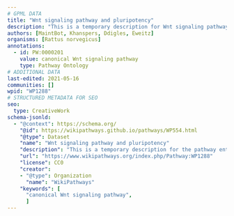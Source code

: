 ```yaml
---
# GPML DATA
title: "Wnt signaling pathway and pluripotency"
description: "This is a temporary description for Wnt signaling pathway and pluripotency"
authors: [MaintBot, Khanspers, Ddigles, Eweitz]
organisms: [Rattus norvegicus]
annotations:
  - id: PW:0000201
    value: canonical Wnt signaling pathway
    type: Pathway Ontology
# ADDITIONAL DATA
last-edited: 2021-05-16
communities: []
wpid: "WP1288"
# STRUCTURED METADATA FOR SEO
seo:
  type: CreativeWork
schema-jsonld:
  - "@context": https://schema.org/
    "@id": https://wikipathways.github.io/pathways/WP554.html
    "@type": Dataset
    "name": "Wnt signaling pathway and pluripotency"
    "description": "This is a temporary description for the pathway entitled: Wnt signaling pathway and pluripotency"
    "url": "https://www.wikipathways.org/index.php/Pathway:WP1288"
    "license": CC0
    "creator":
    - "@type": Organization
      "name": "WikiPathways"
    "keywords": [
      "canonical Wnt signaling pathway",
      ]
---
```

